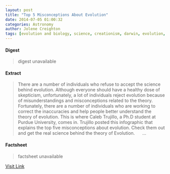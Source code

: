 ```yaml
---
layout: post
title: "Top 5 Misconceptions About Evolution"
date: 2014-07-05 01:00:32
categories: Astronomy
author: Jolene Creighton
tags: [evolution and biology, science, creationism, darwin, evolution, natural selection, theory of evolution]
---
```



#### Digest
>digest unavailable

#### Extract
>There are a number of individuals who refuse to accept the science behind evolution. Although everyone should have a healthy dose of skepticism, unfortunately, a lot of individuals reject evolution because of misunderstandings and misconceptions related to the theory. Fortunately, there are a number of individuals who are working to correct the inaccuracies and help people better understand the theory of evolution. This is where Caleb Trujillo, a Ph.D student at Purdue University, comes in. Trujillo posted this infographic that explains the top five misconceptions about evolution. Check them out and get the real science behind the theory of Evolution. &nbsp; &nbsp; &nbsp;...

#### Factsheet
>factsheet unavailable

[Visit Link](http://www.fromquarkstoquasars.com/top-5-misconceptions-about-evolution/)


